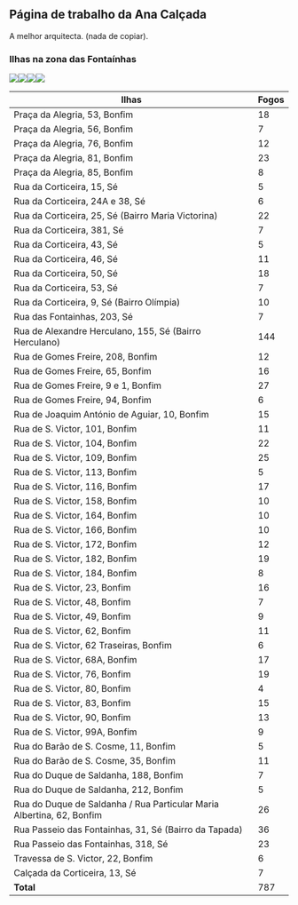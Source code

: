 ## Página de trabalho da Ana Calçada

A melhor arquitecta. (nada de copiar).

### Ilhas na zona das Fontaínhas

![](https://c.tenor.com/HX9z18ni3KUAAAAS/fernando-mendes-chubby.gif)![](https://c.tenor.com/HX9z18ni3KUAAAAS/fernando-mendes-chubby.gif)![](https://c.tenor.com/HX9z18ni3KUAAAAS/fernando-mendes-chubby.gif)![](https://c.tenor.com/HX9z18ni3KUAAAAS/fernando-mendes-chubby.gif)

| Ilhas | Fogos |
|---|---|
| Praça da Alegria, 53, Bonfim | 18 |
| Praça da Alegria, 56, Bonfim | 7 |
| Praça da Alegria, 76, Bonfim | 12 |
| Praça da Alegria, 81, Bonfim | 23 |
| Praça da Alegria, 85, Bonfim | 8 |
| Rua da Corticeira, 15, Sé | 5 |
| Rua da Corticeira, 24A e 38, Sé | 6 |
| Rua da Corticeira, 25, Sé (Bairro Maria Victorina) | 22 |
| Rua da Corticeira, 381, Sé | 7 |
| Rua da Corticeira, 43, Sé | 5 |
| Rua da Corticeira, 46, Sé | 11 |
| Rua da Corticeira, 50, Sé | 18 |
| Rua da Corticeira, 53, Sé | 7 |
| Rua da Corticeira, 9, Sé (Bairro Olímpia) | 10 |
| Rua das Fontainhas, 203, Sé | 7 |
| Rua de Alexandre Herculano, 155, Sé (Bairro Herculano) | 144 |
| Rua de Gomes Freire, 208, Bonfim | 12 |
| Rua de Gomes Freire, 65, Bonfim | 16 |
| Rua de Gomes Freire, 9 e 1, Bonfim | 27 |
| Rua de Gomes Freire, 94, Bonfim | 6 |
| Rua de Joaquim António de Aguiar, 10, Bonfim | 15 |
| Rua de S. Victor, 101, Bonfim | 11 |
| Rua de S. Victor, 104, Bonfim | 22 |
| Rua de S. Victor, 109, Bonfim | 25 |
| Rua de S. Victor, 113, Bonfim | 5 |
| Rua de S. Victor, 116, Bonfim | 17 |
| Rua de S. Victor, 158, Bonfim | 10 |
| Rua de S. Victor, 164, Bonfim | 10 |
| Rua de S. Victor, 166, Bonfim | 10 |
| Rua de S. Victor, 172, Bonfim | 12 |
| Rua de S. Victor, 182, Bonfim | 19 |
| Rua de S. Victor, 184, Bonfim | 8 |
| Rua de S. Victor, 23, Bonfim | 16 |
| Rua de S. Victor, 48, Bonfim | 7 |
| Rua de S. Victor, 49, Bonfim | 9 |
| Rua de S. Victor, 62, Bonfim | 11 |
| Rua de S. Victor, 62 Traseiras, Bonfim | 6 |
| Rua de S. Victor, 68A, Bonfim | 17 |
| Rua de S. Victor, 76, Bonfim | 19 |
| Rua de S. Victor, 80, Bonfim | 4 |
| Rua de S. Victor, 83, Bonfim | 15 |
| Rua de S. Victor, 90, Bonfim | 13 |
| Rua de S. Victor, 99A, Bonfim | 9 |
| Rua do Barão de S. Cosme, 11, Bonfim | 5 |
| Rua do Barão de S. Cosme, 35, Bonfim | 11 |
| Rua do Duque de Saldanha, 188, Bonfim | 7 |
| Rua do Duque de Saldanha, 212, Bonfim | 5 |
| Rua do Duque de Saldanha / Rua Particular Maria Albertina, 62, Bonfim | 26 |
| Rua Passeio das Fontainhas, 31, Sé (Bairro da Tapada) | 36 |
| Rua Passeio das Fontainhas, 318, Sé | 23 |
| Travessa de S. Victor, 22, Bonfim | 6 |
| Calçada da Corticeira, 13, Sé | 7 |
| **Total** | 787 |
